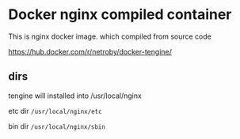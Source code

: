 # Docker nginx compiled container

This is nginx docker image. which compiled from source code


https://hub.docker.com/r/netroby/docker-tengine/

## dirs


tengine will installed into /usr/local/nginx

etc dir `/usr/local/nginx/etc`

bin dir `/usr/local/nginx/sbin`

